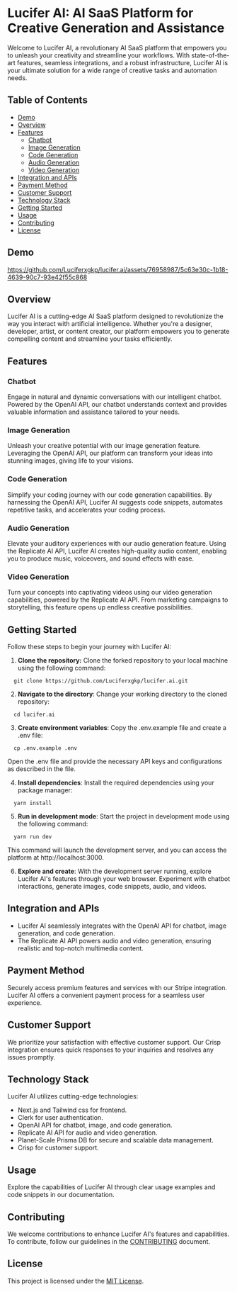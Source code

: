 # Lucifer AI: AI SaaS Platform for Creative Generation and Assistance

Welcome to Lucifer AI, a revolutionary AI SaaS platform that empowers you to unleash your creativity and streamline your workflows. With state-of-the-art features, seamless integrations, and a robust infrastructure, Lucifer AI is your ultimate solution for a wide range of creative tasks and automation needs.

## Table of Contents

- [Demo](#demo)
- [Overview](#overview)
- [Features](#features)
  - [Chatbot](#chatbot)
  - [Image Generation](#image-generation)
  - [Code Generation](#code-generation)
  - [Audio Generation](#audio-generation)
  - [Video Generation](#video-generation)
- [Integration and APIs](#integration-and-apis)
- [Payment Method](#payment-method)
- [Customer Support](#customer-support)
- [Technology Stack](#technology-stack)
- [Getting Started](#getting-started)
- [Usage](#usage)
- [Contributing](#contributing)
- [License](#license)

## Demo

https://github.com/Luciferxgkp/lucifer.ai/assets/76958987/5c63e30c-1b18-4639-90c7-93e42f55c868

## Overview

Lucifer AI is a cutting-edge AI SaaS platform designed to revolutionize the way you interact with artificial intelligence. Whether you're a designer, developer, artist, or content creator, our platform empowers you to generate compelling content and streamline your tasks efficiently.

## Features

### Chatbot

Engage in natural and dynamic conversations with our intelligent chatbot. Powered by the OpenAI API, our chatbot understands context and provides valuable information and assistance tailored to your needs.

### Image Generation

Unleash your creative potential with our image generation feature. Leveraging the OpenAI API, our platform can transform your ideas into stunning images, giving life to your visions.

### Code Generation

Simplify your coding journey with our code generation capabilities. By harnessing the OpenAI API, Lucifer AI suggests code snippets, automates repetitive tasks, and accelerates your coding process.

### Audio Generation

Elevate your auditory experiences with our audio generation feature. Using the Replicate AI API, Lucifer AI creates high-quality audio content, enabling you to produce music, voiceovers, and sound effects with ease.

### Video Generation

Turn your concepts into captivating videos using our video generation capabilities, powered by the Replicate AI API. From marketing campaigns to storytelling, this feature opens up endless creative possibilities.

## Getting Started

Follow these steps to begin your journey with Lucifer AI:

1. **Clone the repository:** Clone the forked repository to your local machine using the following command:

```shell
  git clone https://github.com/Luciferxgkp/lucifer.ai.git
```

2. **Navigate to the directory**: Change your working directory to the cloned repository:

```shell
  cd lucifer.ai
```

3. **Create environment variables**: Copy the .env.example file and create a .env file:

```shell
  cp .env.example .env
```

Open the .env file and provide the necessary API keys and configurations as described in the file.

4. **Install dependencies**: Install the required dependencies using your package manager:

```shell
  yarn install
```

5. **Run in development mode**: Start the project in development mode using the following command:

```shell
  yarn run dev
```

This command will launch the development server, and you can access the platform at http://localhost:3000.

6. **Explore and create**: With the development server running, explore Lucifer AI's features through your web browser. Experiment with chatbot interactions, generate images, code snippets, audio, and videos.

## Integration and APIs

- Lucifer AI seamlessly integrates with the OpenAI API for chatbot, image generation, and code generation.
- The Replicate AI API powers audio and video generation, ensuring realistic and top-notch multimedia content.

## Payment Method

Securely access premium features and services with our Stripe integration. Lucifer AI offers a convenient payment process for a seamless user experience.

## Customer Support

We prioritize your satisfaction with effective customer support. Our Crisp integration ensures quick responses to your inquiries and resolves any issues promptly.

## Technology Stack

Lucifer AI utilizes cutting-edge technologies:

- Next.js and Tailwind css for frontend.
- Clerk for user authentication. 
- OpenAI API for chatbot, image, and code generation.
- Replicate AI API for audio and video generation.
- Planet-Scale Prisma DB for secure and scalable data management.
- Crisp for customer support.

## Usage

Explore the capabilities of Lucifer AI through clear usage examples and code snippets in our documentation.

## Contributing

We welcome contributions to enhance Lucifer AI's features and capabilities. To contribute, follow our guidelines in the [CONTRIBUTING](CONTRIBUTING.md) document.

## License

This project is licensed under the [MIT License](LICENSE).
